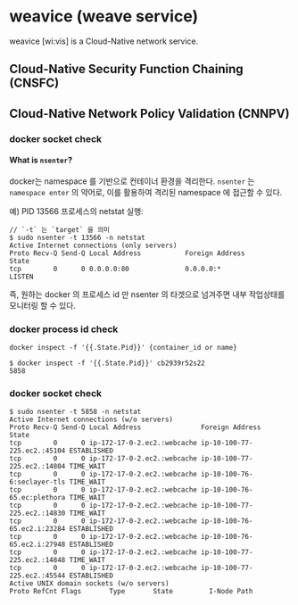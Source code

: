 # weavice (weave service)
weavice [wi:vis] is a Cloud-Native network service.

## Cloud-Native Security Function Chaining (CNSFC)


## Cloud-Native Network Policy Validation (CNNPV)

### docker socket check

#### What is `nsenter`?
docker는 namespace 를 기반으로 컨테이너 환경을 격리한다.
`nsenter` 는 `namespace enter` 의 약어로, 이를 활용하여 격리된 namespace 에 접근할 수 있다.

예) PID 13566 프로세스의 netstat 실행:

```
// `-t` 는 `target` 을 의미
$ sudo nsenter -t 13566 -n netstat
Active Internet connections (only servers)
Proto Recv-Q Send-Q Local Address           Foreign Address         State      
tcp        0      0 0.0.0.0:80              0.0.0.0:*               LISTEN
```

즉, 원하는 docker 의 프로세스 id 만 nsenter 의 타겟으로 넘겨주면 내부 작업상태를 모니터링 할 수 있다.

### docker process id check

```
docker inspect -f '{{.State.Pid}}' {container_id or name}

$ docker inspect -f '{{.State.Pid}}' cb2939r52s22
5858
```

### docker socket check

```
$ sudo nsenter -t 5858 -n netstat
Active Internet connections (w/o servers)
Proto Recv-Q Send-Q Local Address               Foreign Address             State
tcp        0      0 ip-172-17-0-2.ec2.:webcache ip-10-100-77-225.ec2.:45104 ESTABLISHED
tcp        0      0 ip-172-17-0-2.ec2.:webcache ip-10-100-77-225.ec2.:14804 TIME_WAIT
tcp        0      0 ip-172-17-0-2.ec2.:webcache ip-10-100-76-6:seclayer-tls TIME_WAIT
tcp        0      0 ip-172-17-0-2.ec2.:webcache ip-10-100-76-65.ec:plethora TIME_WAIT
tcp        0      0 ip-172-17-0-2.ec2.:webcache ip-10-100-77-225.ec2.:14830 TIME_WAIT
tcp        0      0 ip-172-17-0-2.ec2.:webcache ip-10-100-76-65.ec2.i:23284 ESTABLISHED
tcp        0      0 ip-172-17-0-2.ec2.:webcache ip-10-100-76-65.ec2.i:27948 ESTABLISHED
tcp        0      0 ip-172-17-0-2.ec2.:webcache ip-10-100-77-225.ec2.:14848 TIME_WAIT
tcp        0      0 ip-172-17-0-2.ec2.:webcache ip-10-100-77-225.ec2.:45544 ESTABLISHED
Active UNIX domain sockets (w/o servers)
Proto RefCnt Flags       Type       State         I-Node Path

```

